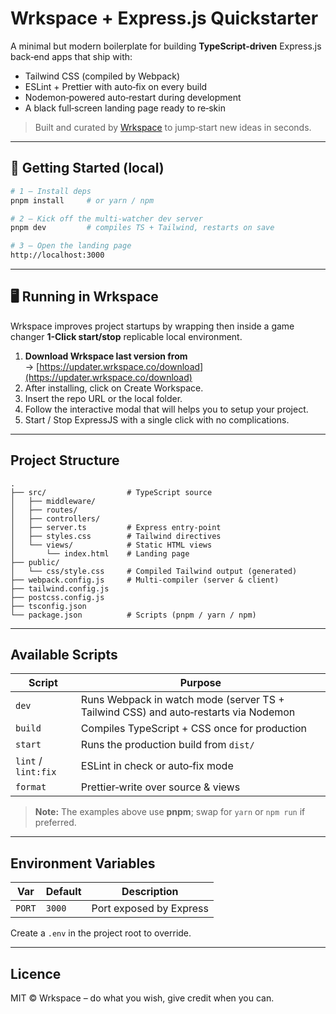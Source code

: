 # Wrkspace + Express.js Quickstarter

A minimal but modern boilerplate for building **TypeScript‑driven** Express.js back‑end apps that ship with:

* Tailwind CSS (compiled by Webpack)
* ESLint + Prettier with auto‑fix on every build
* Nodemon‑powered auto‑restart during development
* A black full‑screen landing page ready to re‑skin

> Built and curated by [Wrkspace](https://wrkspace.co) to jump‑start new ideas in seconds.

---

## 🚀 Getting Started (local)

```bash
# 1 — Install deps
pnpm install     # or yarn / npm

# 2 — Kick off the multi‑watcher dev server
pnpm dev         # compiles TS + Tailwind, restarts on save

# 3 — Open the landing page
http://localhost:3000
```

---

## 🖥️ Running in Wrkspace

Wrkspace improves project startups by wrapping then inside a game changer **1-Click start/stop** replicable local environment.

1. **Download Wrkspace last version from**
   → [https://updater.wrkspace.co/download](https://updater.wrkspace.co/download)
2. After installing, click on Create Workspace.
3. Insert the repo URL or the local folder.
4. Follow the interactive modal that will helps you to setup your project.
5. Start / Stop ExpressJS with a single click with no complications.

---

## Project Structure

```
.
├── src/                  # TypeScript source
│   ├── middleware/
│   ├── routes/
│   ├── controllers/
│   ├── server.ts         # Express entry‐point
│   ├── styles.css        # Tailwind directives
│   └── views/            # Static HTML views
│       └── index.html    # Landing page
├── public/
│   └── css/style.css     # Compiled Tailwind output (generated)
├── webpack.config.js     # Multi‑compiler (server & client)
├── tailwind.config.js
├── postcss.config.js
├── tsconfig.json
└── package.json          # Scripts (pnpm / yarn / npm)
```

---

## Available Scripts

| Script              | Purpose                                                                             |
| ------------------- | ----------------------------------------------------------------------------------- |
| `dev`               | Runs Webpack in watch mode (server TS + Tailwind CSS) and auto‑restarts via Nodemon |
| `build`             | Compiles TypeScript + CSS once for production                                       |
| `start`             | Runs the production build from `dist/`                                              |
| `lint` / `lint:fix` | ESLint in check or auto‑fix mode                                                    |
| `format`            | Prettier‑write over source & views                                                  |

> **Note:** The examples above use **pnpm**; swap for `yarn` or `npm run` if preferred.

---

## Environment Variables

| Var    | Default | Description             |
| ------ | ------- | ----------------------- |
| `PORT` | `3000`  | Port exposed by Express |

Create a `.env` in the project root to override.

---

## Licence

MIT © Wrkspace – do what you wish, give credit when you can.
